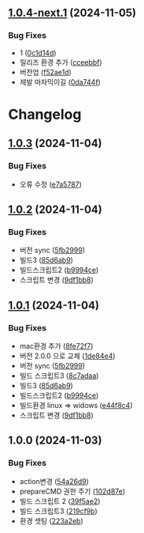 ## [1.0.4-next.1](https://github.com/jl917/tapp/compare/v1.0.3...v1.0.4-next.1) (2024-11-05)


### Bug Fixes

* 1 ([0c1d14d](https://github.com/jl917/tapp/commit/0c1d14d4e79cb773c2e8cf8ca19d0af5b26e6ad5))
* 릴리즈 환경 추가 ([cceebbf](https://github.com/jl917/tapp/commit/cceebbfd146d612370b64550b1a623fa18ace6a6))
* 버전업 ([f52ae1d](https://github.com/jl917/tapp/commit/f52ae1daff983e8cecde487e7c1d1a845141cc64))
* 제발 마자믹이길 ([0da744f](https://github.com/jl917/tapp/commit/0da744fe22aa3a951eb02c0750a5e6c35be275a2))

# Changelog

## [1.0.3](https://github.com/jl917/tapp/compare/v1.0.2...v1.0.3) (2024-11-04)


### Bug Fixes

* 오류 수정 ([e7a5787](https://github.com/jl917/tapp/commit/e7a5787761c3ef5917dab5400947f2e369422acd))

## [1.0.2](https://github.com/jl917/tapp/compare/v1.0.1...v1.0.2) (2024-11-04)


### Bug Fixes

* 버전 sync ([5fb2999](https://github.com/jl917/tapp/commit/5fb29999302c31006b68908fbc6a1d77445eae1e))
* 빌드3 ([85d6ab9](https://github.com/jl917/tapp/commit/85d6ab961b902ccbe590f4ad5b84ca9c00d2eed0))
* 빌드스크립트2 ([b9994ce](https://github.com/jl917/tapp/commit/b9994cee5271787211a5fa192fe188a3784f6992))
* 스크립트 변경 ([9df1bb8](https://github.com/jl917/tapp/commit/9df1bb809bb1e20cca52d5e29b36b7e61d7a925f))

## [1.0.1](https://github.com/jl917/tapp/compare/v1.0.0...v1.0.1) (2024-11-04)


### Bug Fixes

* mac환경 추가 ([8fe72f7](https://github.com/jl917/tapp/commit/8fe72f758ec133e343e5427e7da1578876bd69fe))
* 버전 2.0.0 으로 교체 ([1de84e4](https://github.com/jl917/tapp/commit/1de84e4148490303dfb1418040e58787f5ae0140))
* 버전 sync ([5fb2999](https://github.com/jl917/tapp/commit/5fb29999302c31006b68908fbc6a1d77445eae1e))
* 빌드 스크립트3 ([8c7adaa](https://github.com/jl917/tapp/commit/8c7adaa07bb21eddc5ba97e2e3fe1b0d4ee4863e))
* 빌드3 ([85d6ab9](https://github.com/jl917/tapp/commit/85d6ab961b902ccbe590f4ad5b84ca9c00d2eed0))
* 빌드스크립트2 ([b9994ce](https://github.com/jl917/tapp/commit/b9994cee5271787211a5fa192fe188a3784f6992))
* 빌드환경 linux =&gt; widows ([e44f8c4](https://github.com/jl917/tapp/commit/e44f8c4cf98560f1af8e913761df3981a9baafac))
* 스크립트 변경 ([9df1bb8](https://github.com/jl917/tapp/commit/9df1bb809bb1e20cca52d5e29b36b7e61d7a925f))

## 1.0.0 (2024-11-03)


### Bug Fixes

* action변경 ([54a26d9](https://github.com/jl917/tapp/commit/54a26d9193e39438870d8f9a3a88055f7c5e1d77))
* prepareCMD 권한 주기 ([102d87e](https://github.com/jl917/tapp/commit/102d87ea70c669cd9094f3bc50c13088c59f7ab9))
* 빌드 스크립트 2 ([39f5ae2](https://github.com/jl917/tapp/commit/39f5ae2e92855ee222d27a3fcec07db30bcead10))
* 빌드 스크립트3 ([219cf9b](https://github.com/jl917/tapp/commit/219cf9b89bceaa7f30ffc6b8c28de910a3dea202))
* 환경 셋팅 ([223a2eb](https://github.com/jl917/tapp/commit/223a2ebef44672de545e0cda93b8e14558f140ba))
